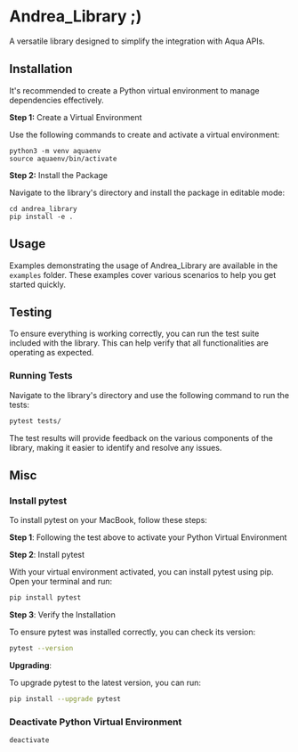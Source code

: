 # Andrea_Library ;)

A versatile library designed to simplify the integration with Aqua APIs.

## Installation

It's recommended to create a Python virtual environment to manage dependencies effectively.

**Step 1:** Create a Virtual Environment

Use the following commands to create and activate a virtual environment:
```
python3 -m venv aquaenv
source aquaenv/bin/activate
```

**Step 2:** Install the Package

Navigate to the library's directory and install the package in editable mode:
```
cd andrea_library
pip install -e .
```

## Usage

Examples demonstrating the usage of Andrea_Library are available in the `examples` folder. These examples cover various scenarios to help you get started quickly.


## Testing
To ensure everything is working correctly, you can run the test suite included with the library. This can help verify that all functionalities are operating as expected.
### Running Tests
Navigate to the library's directory and use the following command to run the tests:
```bash
pytest tests/
```

The test results will provide feedback on the various components of the library, making it easier to identify and resolve any issues.

## Misc
### Install pytest
To install pytest on your MacBook, follow these steps:

**Step 1**: Following the test above to activate your Python Virtual Environment

**Step 2**: Install pytest

With your virtual environment activated, you can install pytest using pip. Open your terminal and run:
```bash
pip install pytest
```

**Step 3**: Verify the Installation

To ensure pytest was installed correctly, you can check its version:
```bash
pytest --version
```

**Upgrading**: 

To upgrade pytest to the latest version, you can run:
```bash
pip install --upgrade pytest
```

### Deactivate Python Virtual Environment
```bash
deactivate
```